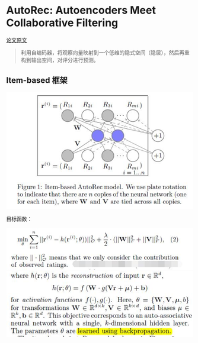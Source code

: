 # AutoRec: Autoencoders Meet Collaborative Filtering

[论文原文]()

> 利用自编码器，将观察向量映射到一个低维的隐式空间（隐层），然后再重构到输出空间，对评分进行预测。

## Item-based 框架

![](res/autorec.jpg)

目标函数：

![](res/31.jpg)
![](res/32.jpg)